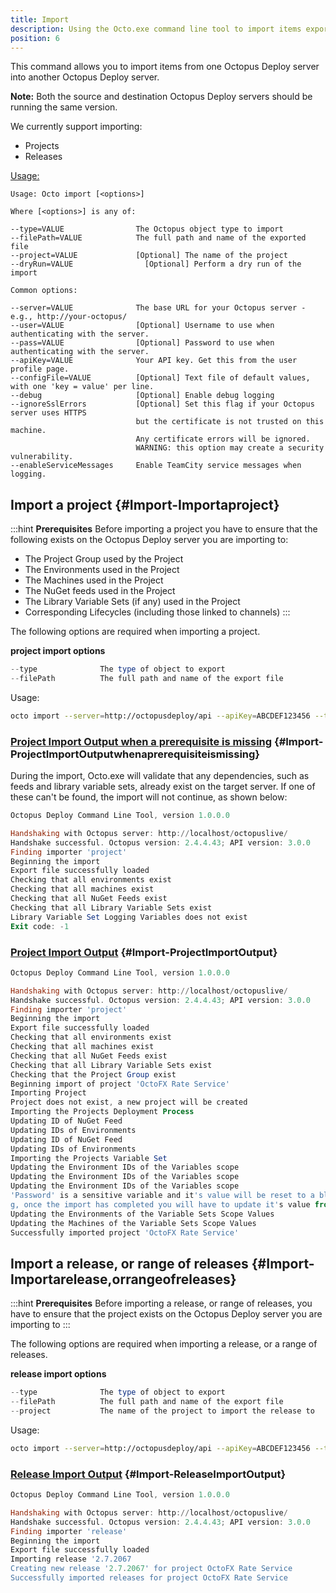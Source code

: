 ```yaml
---
title: Import
description: Using the Octo.exe command line tool to import items exported from another Octopus Deploy server.
position: 6
---
```


This command allows you to import items from one Octopus Deploy server into another Octopus Deploy server.

**Note:** Both the source and destination Octopus Deploy servers should be running the same version.

We currently support importing:

- Projects
- Releases

[Usage:](/docs/api-and-integration/octo.exe-command-line/import.md)

```text
Usage: Octo import [<options>]

Where [<options>] is any of:

--type=VALUE           		The Octopus object type to import
--filePath=VALUE       		The full path and name of the exported file
--project=VALUE        		[Optional] The name of the project
--dryRun=VALUE       		  [Optional] Perform a dry run of the import

Common options:

--server=VALUE         		The base URL for your Octopus server - e.g., http://your-octopus/
--user=VALUE           		[Optional] Username to use when authenticating with the server.
--pass=VALUE           		[Optional] Password to use when authenticating with the server.
--apiKey=VALUE         		Your API key. Get this from the user profile page.
--configFile=VALUE     		[Optional] Text file of default values, with one 'key = value' per line.
--debug                		[Optional] Enable debug logging
--ignoreSslErrors      		[Optional] Set this flag if your Octopus server uses HTTPS
                            but the certificate is not trusted on this machine.
                            Any certificate errors will be ignored.
                            WARNING: this option may create a security vulnerability.
--enableServiceMessages 	Enable TeamCity service messages when logging.
```

## Import a project {#Import-Importaproject}

:::hint
**Prerequisites**
Before importing a project you have to ensure that the following exists on the Octopus Deploy server you are importing to:

- The Project Group used by the Project
- The Environments used in the Project
- The Machines used in the Project
- The NuGet feeds used in the Project
- The Library Variable Sets (if any) used in the Project
- Corresponding Lifecycles (including those linked to channels)
  :::

The following options are required when importing a project.

**project import options**

```powershell
--type				The type of object to export
--filePath			The full path and name of the export file
```

Usage:

```bash
octo import --server=http://octopusdeploy/api --apiKey=ABCDEF123456 --type=project --filePath=C:\path\to\export\file.json
```

### [Project Import Output when a prerequisite is missing](/docs/api-and-integration/octo.exe-command-line/import.md) {#Import-ProjectImportOutputwhenaprerequisiteismissing}

During the import, Octo.exe will validate that any dependencies, such as feeds and library variable sets, already exist on the target server. If one of these can't be found, the import will not continue, as shown below:

```powershell
Octopus Deploy Command Line Tool, version 1.0.0.0

Handshaking with Octopus server: http://localhost/octopuslive/
Handshake successful. Octopus version: 2.4.4.43; API version: 3.0.0
Finding importer 'project'
Beginning the import
Export file successfully loaded
Checking that all environments exist
Checking that all machines exist
Checking that all NuGet Feeds exist
Checking that all Library Variable Sets exist
Library Variable Set Logging Variables does not exist
Exit code: -1
```

### [Project Import Output](/docs/api-and-integration/octo.exe-command-line/import.md) {#Import-ProjectImportOutput}

```powershell
Octopus Deploy Command Line Tool, version 1.0.0.0

Handshaking with Octopus server: http://localhost/octopuslive/
Handshake successful. Octopus version: 2.4.4.43; API version: 3.0.0
Finding importer 'project'
Beginning the import
Export file successfully loaded
Checking that all environments exist
Checking that all machines exist
Checking that all NuGet Feeds exist
Checking that all Library Variable Sets exist
Checking that the Project Group exist
Beginning import of project 'OctoFX Rate Service'
Importing Project
Project does not exist, a new project will be created
Importing the Projects Deployment Process
Updating ID of NuGet Feed
Updating IDs of Environments
Updating ID of NuGet Feed
Updating IDs of Environments
Importing the Projects Variable Set
Updating the Environment IDs of the Variables scope
Updating the Environment IDs of the Variables scope
Updating the Environment IDs of the Variables scope
'Password' is a sensitive variable and it's value will be reset to a blank strin
g, once the import has completed you will have to update it's value from the UI
Updating the Environments of the Variable Sets Scope Values
Updating the Machines of the Variable Sets Scope Values
Successfully imported project 'OctoFX Rate Service'
```

## Import a release, or range of releases {#Import-Importarelease,orrangeofreleases}

:::hint
**Prerequisites**
Before importing a release, or range of releases, you have to ensure that the project exists on the Octopus Deploy server you are importing to
:::

The following options are required when importing a release, or a range of releases.

**release import options**

```powershell
--type				The type of object to export
--filePath			The full path and name of the export file
--project			The name of the project to import the release to
```

Usage:

```bash
octo import --server=http://octopusdeploy/api --apiKey=ABCDEF123456 --type=release --project=projectname --filePath=C:\path\to\export\file.json
```

### [Release Import Output](/docs/api-and-integration/octo.exe-command-line/import.md) {#Import-ReleaseImportOutput}

```powershell
Octopus Deploy Command Line Tool, version 1.0.0.0

Handshaking with Octopus server: http://localhost/octopuslive/
Handshake successful. Octopus version: 2.4.4.43; API version: 3.0.0
Finding importer 'release'
Beginning the import
Export file successfully loaded
Importing release '2.7.2067
Creating new release '2.7.2067' for project OctoFX Rate Service
Successfully imported releases for project OctoFX Rate Service
```
